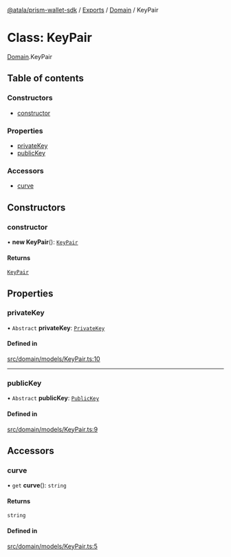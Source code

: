 [@atala/prism-wallet-sdk](../README.md) / [Exports](../modules.md) / [Domain](../modules/Domain.md) / KeyPair

# Class: KeyPair

[Domain](../modules/Domain.md).KeyPair

## Table of contents

### Constructors

- [constructor](Domain.KeyPair.md#constructor)

### Properties

- [privateKey](Domain.KeyPair.md#privatekey)
- [publicKey](Domain.KeyPair.md#publickey)

### Accessors

- [curve](Domain.KeyPair.md#curve)

## Constructors

### constructor

• **new KeyPair**(): [`KeyPair`](Domain.KeyPair.md)

#### Returns

[`KeyPair`](Domain.KeyPair.md)

## Properties

### privateKey

• `Abstract` **privateKey**: [`PrivateKey`](Domain.PrivateKey.md)

#### Defined in

[src/domain/models/KeyPair.ts:10](https://github.com/hyperledger/identus-edge-agent-sdk-ts/blob/382b1c7b46001b3d4171eaa2010aa8f9482d27e8/src/domain/models/KeyPair.ts#L10)

___

### publicKey

• `Abstract` **publicKey**: [`PublicKey`](Domain.PublicKey.md)

#### Defined in

[src/domain/models/KeyPair.ts:9](https://github.com/hyperledger/identus-edge-agent-sdk-ts/blob/382b1c7b46001b3d4171eaa2010aa8f9482d27e8/src/domain/models/KeyPair.ts#L9)

## Accessors

### curve

• `get` **curve**(): `string`

#### Returns

`string`

#### Defined in

[src/domain/models/KeyPair.ts:5](https://github.com/hyperledger/identus-edge-agent-sdk-ts/blob/382b1c7b46001b3d4171eaa2010aa8f9482d27e8/src/domain/models/KeyPair.ts#L5)
